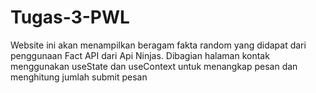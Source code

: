 # Tugas-3-PWL
Website ini akan menampilkan beragam fakta random yang didapat dari penggunaan  Fact API dari Api Ninjas. Dibagian halaman kontak menggunakan useState dan useContext untuk menangkap pesan dan menghitung jumlah submit pesan
